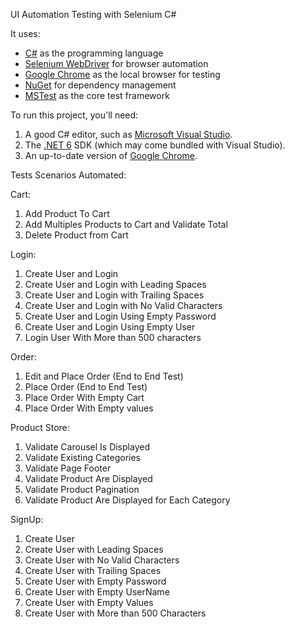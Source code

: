 UI Automation Testing with Selenium C#


It uses:

* [C#](https://learn.microsoft.com/en-us/dotnet/csharp/) as the programming language
* [Selenium WebDriver](https://www.selenium.dev/) for browser automation
* [Google Chrome](https://www.google.com/chrome/downloads/) as the local browser for testing
* [NuGet](https://www.nuget.org/) for dependency management
* [MSTest](https://learn.microsoft.com/en-us/dotnet/core/testing/unit-testing-with-mstest) as the core test framework

To run this project, you'll need:

1. A good C# editor, such as [Microsoft Visual Studio](https://visualstudio.microsoft.com/).
2. The [.NET 6](https://dotnet.microsoft.com/en-us/download/dotnet/7.0) SDK (which may come bundled with Visual Studio).
3. An up-to-date version of [Google Chrome](https://www.google.com/chrome/downloads/).

Tests Scenarios Automated:

Cart:

1. Add Product To Cart
2. Add Multiples Products to Cart and Validate Total
3. Delete Product from Cart

Login:

1. Create User and Login
2. Create User and Login with Leading Spaces
3. Create User and Login with Trailing Spaces
4. Create User and Login with No Valid Characters
5. Create User and Login Using Empty Password
6. Create User and Login Using Empty User
7. Login User With More than 500 characters

Order:

1. Edit and Place Order (End to End Test)
2. Place Order (End to End Test)
3. Place Order With Empty Cart
4. Place Order With Empty values

Product Store:

1. Validate Carousel Is Displayed
2. Validate Existing Categories
3. Validate Page Footer
4. Validate Product Are Displayed
5. Validate Product Pagination
6. Validate Product Are Displayed for Each Category

SignUp:

1. Create User
2. Create User with Leading Spaces
3. Create User with No Valid Characters
4. Create User with Trailing Spaces
5. Create User with Empty Password
6. Create User with Empty UserName
7. Create User with Empty Values
8. Create User with More than 500 Characters
